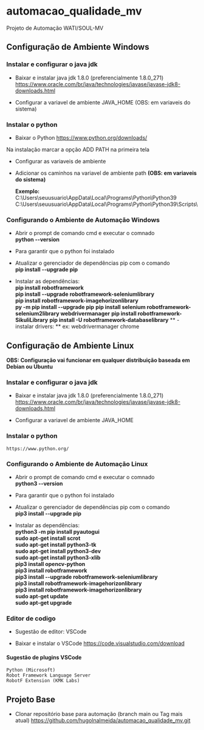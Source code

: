 # automacao_qualidade_mv
Projeto de Automação WATI/SOUL-MV

## Configuração de Ambiente Windows
### Instalar e configurar o java jdk
- Baixar e instalar java jdk 1.8.0 (preferencialmente 1.8.0_271)
    https://www.oracle.com/br/java/technologies/javase/javase-jdk8-downloads.html

- Configurar a variavel de ambiente JAVA_HOME (OBS: em variaveis do sistema)

### Instalar o python
- Baixar o Python
    https://www.python.org/downloads/

Na instalação marcar a opção ADD PATH na primeira tela

- Configurar as variaveis de ambiente

- Adicionar os caminhos na variavel de ambiente path **(OBS: em variaveis do sistema)**<br>
    
    **Exemplo:**
        C:\Users\seuusuario\AppData\Local\Programs\Python\Python39\
        C:\Users\seuusuario\AppData\Local\Programs\Python\Python39\Scripts\

### Configurando o Ambiente de Automação Windows

- Abrir o prompt de comando cmd e executar o comnado<br>
    **python --version**
- Para garantir que o python foi instalado

- Atualizar o gerenciador de dependências pip com o comando<br>
    **pip install --upgrade pip**

- Instalar as dependências:<br>
    **pip install robotframework**<br>
    **pip install --upgrade robotframework-seleniumlibrary**<br>
    **pip install robotframework-imagehorizonlibrary**<br>
    **py -m pip install --upgrade pip**
    **pip install selenium robotframework-selenium2library webdrivermanager**
    **pip install robotframework-SikuliLibrary**
    **pip install -U robotframework-databaselibrary**
    ** - instalar drivers: **
        ex:
            webdrivermanager chrome

## Configuração de Ambiente Linux
   **OBS: Configuração vai funcionar em qualquer distribuição baseada em Debian ou Ubuntu**

### Instalar e configurar o java jdk
- Baixar e instalar java jdk 1.8.0 (preferencialmente 1.8.0_271)
    https://www.oracle.com/br/java/technologies/javase/javase-jdk8-downloads.html

- Configurar a variavel de ambiente JAVA_HOME

### Instalar o python
    https://www.python.org/

### Configurando o Ambiente de Automação Linux

- Abrir o prompt de comando cmd e executar o comnado<br>
    **python3 --version**<br>
- Para garantir que o python foi instalado

- Atualizar o gerenciador de dependências pip com o comando<br>
    **pip3 install --upgrade pip**

- Instalar as dependências:<br>
    **python3 -m pip install pyautogui**<br>
    **sudo apt-get install scrot**<br>
    **sudo apt-get install python3-tk**<br>
    **sudo apt-get install python3-dev**<br>
    **sudo apt-get install python3-xlib**<br>
    **pip3 install opencv-python**<br>
    **pip3 install robotframework**<br>
    **pip3 install --upgrade robotframework-seleniumlibrary**<br>
    **pip3 install robotframework-imagehorizonlibrary**<br>
    **pip3 install robotframework-imagehorizonlibrary**<br>
    **sudo apt-get update**<br>
    **sudo apt-get upgrade**

### Editor de codigo
- Sugestão de editor: VSCode

- Baixar e instalar o VSCode
    https://code.visualstudio.com/download

#### Sugestão de plugins VSCode
    Python (Microsoft)
    Robot Framework Language Server
    RobotF Extension (KMK Labs)

## Projeto Base
- Clonar repositório base para automação (branch main ou Tag mais atual)
    https://github.com/hugolnalmeida/automacao_qualidade_mv.git
